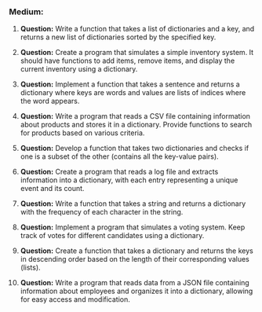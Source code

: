### Medium:
1. **Question:**
   Write a function that takes a list of dictionaries and a key, and returns a new list of dictionaries sorted by the specified key.

2. **Question:**
   Create a program that simulates a simple inventory system. It should have functions to add items, remove items, and display the current inventory using a dictionary.

3. **Question:**
   Implement a function that takes a sentence and returns a dictionary where keys are words and values are lists of indices where the word appears.

4. **Question:**
   Write a program that reads a CSV file containing information about products and stores it in a dictionary. Provide functions to search for products based on various criteria.

5. **Question:**
   Develop a function that takes two dictionaries and checks if one is a subset of the other (contains all the key-value pairs).

6. **Question:**
   Create a program that reads a log file and extracts information into a dictionary, with each entry representing a unique event and its count.

7. **Question:**
   Write a function that takes a string and returns a dictionary with the frequency of each character in the string.

8. **Question:**
   Implement a program that simulates a voting system. Keep track of votes for different candidates using a dictionary.

9. **Question:**
   Create a function that takes a dictionary and returns the keys in descending order based on the length of their corresponding values (lists).

10. **Question:**
    Write a program that reads data from a JSON file containing information about employees and organizes it into a dictionary, allowing for easy access and modification.
